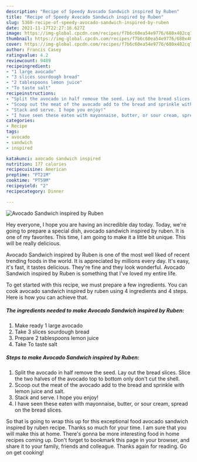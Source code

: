 ```yaml
---
description: "Recipe of Speedy Avocado Sandwich inspired by Ruben"
title: "Recipe of Speedy Avocado Sandwich inspired by Ruben"
slug: 5360-recipe-of-speedy-avocado-sandwich-inspired-by-ruben
date: 2021-11-17T22:27:16.627Z
image: https://img-global.cpcdn.com/recipes/f7b6c60ea54e9776/680x482cq70/avocado-sandwich-inspired-by-ruben-recipe-main-photo.jpg
thumbnail: https://img-global.cpcdn.com/recipes/f7b6c60ea54e9776/680x482cq70/avocado-sandwich-inspired-by-ruben-recipe-main-photo.jpg
cover: https://img-global.cpcdn.com/recipes/f7b6c60ea54e9776/680x482cq70/avocado-sandwich-inspired-by-ruben-recipe-main-photo.jpg
author: Francis Casey
ratingvalue: 4.2
reviewcount: 9489
recipeingredient:
- "1 large avocado"
- "3 slices sourdough bread"
- "2 tablespoons lemon juice"
- "To taste salt"
recipeinstructions:
- "Split the avocado in half remove the seed. Lay out the bread slices. Slice the two halves of the avocado top to bottom only don&#39;t cut the shell."
- "Scoop out the meat of the avocado add to the bread and sprinkle with lemon juice and salt."
- "Stack and serve. I hope you enjoy!"
- "I have seen these eaten with mayonnaise, butter, or sour cream, spread on the bread slices."
categories:
- Recipe
tags:
- avocado
- sandwich
- inspired

katakunci: avocado sandwich inspired 
nutrition: 177 calories
recipecuisine: American
preptime: "PT21M"
cooktime: "PT59M"
recipeyield: "2"
recipecategory: Dinner

---
```



![Avocado Sandwich inspired by Ruben](https://img-global.cpcdn.com/recipes/f7b6c60ea54e9776/680x482cq70/avocado-sandwich-inspired-by-ruben-recipe-main-photo.jpg)

Hey everyone, I hope you are having an incredible day today. Today, we're going to prepare a special dish, avocado sandwich inspired by ruben. It is one of my favorites. This time, I am going to make it a little bit unique. This will be really delicious.

Avocado Sandwich inspired by Ruben is one of the most well liked of recent trending foods in the world. It is appreciated by millions every day. It's easy, it's fast, it tastes delicious. They're fine and they look wonderful. Avocado Sandwich inspired by Ruben is something that I've loved my entire life.




To get started with this recipe, we must prepare a few ingredients. You can cook avocado sandwich inspired by ruben using 4 ingredients and 4 steps. Here is how you can achieve that.

<!--inarticleads1-->

##### The ingredients needed to make Avocado Sandwich inspired by Ruben:

1. Make ready 1 large avocado
1. Take 3 slices sourdough bread
1. Prepare 2 tablespoons lemon juice
1. Take To taste salt




<!--inarticleads2-->

##### Steps to make Avocado Sandwich inspired by Ruben:

1. Split the avocado in half remove the seed. Lay out the bread slices. Slice the two halves of the avocado top to bottom only don&#39;t cut the shell.
1. Scoop out the meat of the avocado add to the bread and sprinkle with lemon juice and salt.
1. Stack and serve. I hope you enjoy!
1. I have seen these eaten with mayonnaise, butter, or sour cream, spread on the bread slices.




So that is going to wrap this up for this exceptional food avocado sandwich inspired by ruben recipe. Thanks so much for your time. I am sure that you will make this at home. There's gonna be more interesting food in home recipes coming up. Don't forget to bookmark this page in your browser, and share it to your family, friends and colleague. Thanks again for reading. Go on get cooking!
